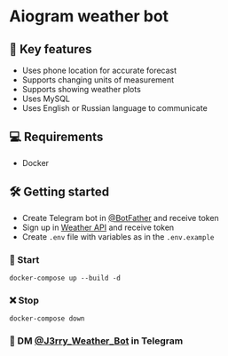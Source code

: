# Aiogram weather bot

## :book: Key features

- Uses phone location for accurate forecast
- Supports changing units of measurement
- Supports showing weather plots
- Uses MySQL
- Uses English or Russian language to communicate

## :computer: Requirements

- Docker

## :hammer_and_wrench: Getting started

- Create Telegram bot in [@BotFather](https://t.me/BotFather) and receive token
- Sign up in [Weather API](https://www.weatherapi.com/) and receive token
- Create `.env` file with variables as in the `.env.example`

### :rocket: Start

```shell
docker-compose up --build -d
```

### :x: Stop

```shell
docker-compose down
```

### :email: DM [@J3rry_Weather_Bot](https://t.me/J3rry_Weather_Bot) in Telegram
